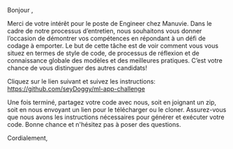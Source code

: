 Bonjour <NOM DU CANDIDAT ICI>,

Merci de votre intérêt pour le poste de <PLATFORM> Engineer chez Manuvie. Dans le cadre de notre processus d’entretien, nous souhaitons vous donner l’occasion de démontrer vos compétences en répondant à un défi de codage à emporter. Le but de cette tâche est de voir comment vous vous situez en termes de style de code, de processus de réflexion et de connaissance globale des modèles et des meilleures pratiques.
C’est votre chance de vous distinguer des autres candidats!

Cliquez sur le lien suivant et suivez les instructions: <https://github.com/seyDoggy/ml-app-challenge>

Une fois terminé, partagez votre code avec nous, soit en joignant un zip, soit en nous envoyant un lien pour le télécharger ou le cloner. Assurez-vous que nous avons les instructions nécessaires pour générer et exécuter votre code.
Bonne chance et n'hésitez pas à poser des questions.

Cordialement, <VOTRE NOM ICI>
